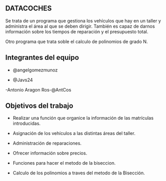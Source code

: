 ﻿## DATACOCHES

Se trata de un programa que gestiona los vehículos que hay en un taller y administra el área al que se deben dirigir.
También es capaz de darnos información sobre los tiempos de reparación y el presupuesto total.

Otro programa que trata soble  el calculo de polinomios de grado N.

## Integrantes del equipo

- @angelgomezmunoz

- @Javs24

-Antonio Aragon Ros-@AntCos

## Objetivos del trabajo

- Realizar una función que organice la información de las matrículas introducidas.

- Asignación de los vehículos a las distintas áreas del taller.

- Administración de reparaciones.

- Ofrecer información sobre precios.

- Funciones para hacer el metodo de la biseccion.

- Calculo de los polinomios a traves del metodo de la Bisección.
